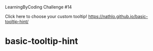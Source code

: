 LearningByCoding Challenge #14

Click here to choose your custom tooltip! https://nathlo.github.io/basic-tooltip-hint/

# basic-tooltip-hint
